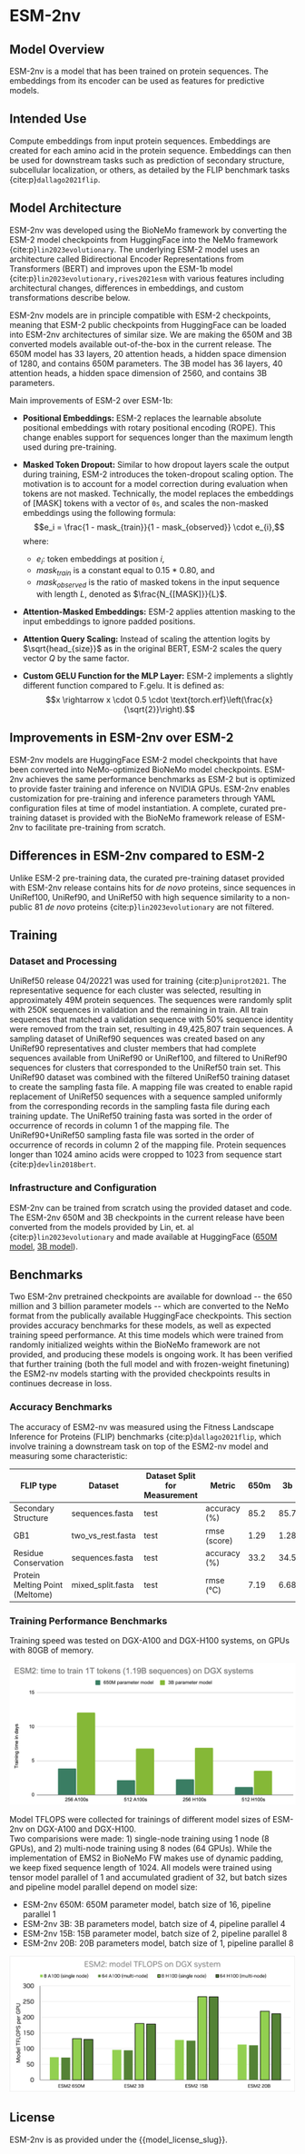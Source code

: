 # ESM-2nv

## Model Overview

ESM-2nv is a model that has been trained on protein sequences. The embeddings from its encoder can be used as features for predictive models.

## Intended Use

Compute embeddings from input protein sequences. Embeddings are created for each amino acid in the protein sequence. Embeddings can then be used for downstream tasks such as prediction of secondary structure, subcellular localization, or others, as detailed by the FLIP benchmark tasks {cite:p}`dallago2021flip`.

## Model Architecture

ESM-2nv was developed using the BioNeMo framework by converting the ESM-2 model checkpoints from HuggingFace into the NeMo framework {cite:p}`lin2023evolutionary`. The underlying ESM-2 model uses an architecture called Bidirectional Encoder Representations from Transformers (BERT) and improves upon the ESM-1b model {cite:p}`lin2023evolutionary,rives2021esm` with various features including architectural changes, differences in embeddings, and custom transformations describe below.

ESM-2nv models are in principle compatible with ESM-2 checkpoints, meaning that ESM-2 public checkpoints from HuggingFace can be loaded into ESM-2nv architectures of similar size. We are making the 650M and 3B converted models available out-of-the-box in the current release. The 650M model has 33 layers, 20 attention heads, a hidden space dimension of 1280, and contains 650M parameters. The 3B model has 36 layers, 40 attention heads, a hidden space dimension of 2560, and contains 3B parameters.

Main improvements of ESM-2 over ESM-1b:
- **Positional Embeddings:** ESM-2 replaces the learnable absolute positional embeddings with rotary positional encoding (ROPE). This change enables support for sequences longer than the maximum length used during pre-training.

- **Masked Token Dropout:** Similar to how dropout layers scale the output during training, ESM-2 introduces the token-dropout scaling option. The motivation is to account for a model correction during evaluation when tokens are not masked. Technically, the model replaces the embeddings of [MASK] tokens with a vector of `0s`, and scales the non-masked embeddings using the following formula:
  $$e_i = \frac{1 - mask_{train}}{1 - mask_{observed}} \cdot e_{i},$$
  where:
  - $e_i$: token embeddings at position $i$,
  - $mask_{train}$ is a constant equal to 0.15 * 0.80, and
  - $mask_{observed}$ is the ratio of masked tokens in the input sequence with length $L$, denoted as $\frac{N_{[MASK]}}{L}$.

- **Attention-Masked Embeddings:** ESM-2 applies attention masking to the input embeddings to ignore padded positions.

- **Attention Query Scaling:** Instead of scaling the attention logits by $\sqrt{head_{size}}$ as in the original BERT, ESM-2 scales the query vector $Q$ by the same factor.

- **Custom GELU Function for the MLP Layer:** ESM-2 implements a slightly different function compared to F.gelu. It is defined as:
  $$x \rightarrow x \cdot 0.5 \cdot \text{torch.erf}\left(\frac{x}{\sqrt{2}}\right).$$

## Improvements in ESM-2nv over ESM-2

ESM-2nv models are HuggingFace ESM-2 model checkpoints that have been converted into NeMo-optimized BioNeMo model checkpoints.
ESM-2nv achieves the same performance benchmarks as ESM-2 but is optimized to provide faster training and inference on NVIDIA GPUs.
ESM-2nv enables customization for pre-training and inference parameters through YAML configuration files at time of model instantiation.
A complete, curated pre-training dataset is provided with the BioNeMo framework release of ESM-2nv to facilitate pre-training from scratch.

## Differences in ESM-2nv compared to ESM-2

Unlike ESM-2 pre-training data, the curated pre-training dataset provided with ESM-2nv release contains hits for *de novo* proteins, since sequences in UniRef100, UniRef90, and UniRef50 with high sequence similarity to a non-public 81 *de novo* proteins {cite:p}`lin2023evolutionary` are not filtered.

## Training

### Dataset and Processing

UniRef50 release 04/20221 was used for training {cite:p}`uniprot2021`. The representative sequence for each cluster was selected, resulting in approximately 49M protein sequences. The sequences were randomly split with 250K sequences in validation and the remaining in train. All train sequences that matched a validation sequence with 50% sequence identity were removed from the train set, resulting in 49,425,807 train sequences. A sampling dataset of UniRef90 sequences was created based on any UniRef90 representatives and cluster members that had complete sequences available from UniRef90 or UniRef100, and filtered to UniRef90 sequences for clusters that corresponded to the UniRef50 train set. This UniRef90 dataset was combined with the filtered UniRef50 training dataset to create the sampling fasta file. A mapping file was created to enable rapid replacement of UniRef50 sequences with a sequence sampled uniformly from the corresponding records in the sampling fasta file during each training update. The UniRef50 training fasta was sorted in the order of occurrence of records in column 1 of the mapping file. The UniRef90+UniRef50 sampling fasta file was sorted in the order of occurrence of records in column 2 of the mapping file.
Protein sequences longer than 1024 amino acids were cropped to 1023 from sequence start {cite:p}`devlin2018bert`.

### Infrastructure and Configuration

ESM-2nv can be trained from scratch using the provided dataset and code. The ESM-2nv 650M and 3B checkpoints in the current release have been converted from the models provided by Lin, et. al {cite:p}`lin2023evolutionary` and made available at HuggingFace ([650M model](https://huggingface.co/facebook/esm2_t33_650M_UR50D), [3B model](https://huggingface.co/facebook/esm2_t36_3B_UR50D)).

## Benchmarks

Two ESM-2nv pretrained checkpoints are available for download -- the 650 million and 3 billion parameter models -- which are converted to the NeMo format from the publically available HuggingFace checkpoints. This section provides accuracy benchmarks for these models, as well as expected training speed performance. At this time models which were trained from randomly initialized weights within the BioNeMo framework are not provided, and producing these models is ongoing work. It has been verified that further training (both the full model and with frozen-weight finetuning) the ESM2-nv models starting with the provided checkpoints results in continues decrease in loss.

### Accuracy Benchmarks

The accuracy of ESM2-nv was measured using the Fitness Landscape Inference for Proteins (FLIP) benchmarks {cite:p}`dallago2021flip`, which involve training a downstream task on top of the ESM2-nv model and measuring some characteristic:

| FLIP type                       | Dataset           | Dataset Split for Measurement | Metric              | 650m  | 3b   |
|---------------------------------|-------------------|-------------------------------|---------------------|-------|------|
| Secondary Structure             | sequences.fasta   | test                          | accuracy (%)        | 85.2  | 85.7 |
| GB1                             | two_vs_rest.fasta | test                          | rmse (score)        | 1.29  | 1.28 |
| Residue Conservation            | sequences.fasta   | test                          | accuracy (%)        | 33.2  | 34.5 |
| Protein Melting Point (Meltome) | mixed_split.fasta | test                          | rmse (&deg;C)       | 7.19  | 6.68 |


### Training Performance Benchmarks

Training speed was tested on DGX-A100 and DGX-H100 systems, on GPUs with 80GB of memory.

![ESM2 benchmarks](../../readme-images/esm2_days_to_train.png)


Model TFLOPS were collected for trainings of different model sizes of ESM-2nv on DGX-A100 and DGX-H100.  
Two comparisions were made: 1) single-node training using 1 node (8 GPUs), and 2) multi-node training using 8 nodes (64 GPUs).
While the implementation of EMS2 in BioNeMo FW makes use of dynamic padding, we keep fixed sequence length of 1024. 
All models were trained using tensor model parallel of 1 and accumulated gradient of 32, but batch sizes and pipeline model parallel depend on model size:
* ESM-2nv 650M: 650M parameter model, batch size of 16, pipeline parallel 1
* ESM-2nv 3B: 3B parameters model, batch size of 4, pipeline parallel 4
* ESM-2nv 15B: 15B parameter model, batch size of 2, pipeline parallel 8
* ESM-2nv 20B: 20B parameters model, batch size of 1, pipeline parallel 8


![ESM2 benchmarks_tflops](../../readme-images/esm2_perf_accumulate32_bionemo_tflops.png)


## License

ESM-2nv is as provided under the {{model_license_slug}}.
